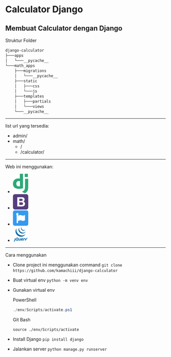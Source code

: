 # Calculator Django
## Membuat Calculator dengan Django
Struktur Folder
```
django-calculator
├───apps
│   └───__pycache__
└───math_apps
    ├───migrations
    │   └───__pycache__
    ├───static
    │   ├───css
    │   └───js
    ├───templates
    │   ├───partials
    │   └───views
    └───__pycache__
```
<hr />
list url yang tersedia:

- admin/
- math/
    - /
    - /calculator/

<hr />
Web ini menggunakan:

- <img src="math_apps/static/images/django.svg" width="48px" alt="Django icons" />
- <img src="math_apps/static/images/bootstrap.svg" width="48px" alt="Bootstrap icons" />
- <img src="math_apps/static/images/font-awesome.svg" width="48px" alt="Font Awesome icons" />
- <img src="math_apps/static/images/jquery-plain-wordmark.svg" width="48px" alt="JQuery icons" />


<hr />
Cara menggunakan

- Clone project ini menggunakan command ```git clone https://github.com/kamachiii/django-calculator```
- Buat virtual env ```python -m venv env```
- Gunakan virtual env

    PowerShell
    ```powershell
    ./env/Scripts/activate.ps1
    ```
    Git Bash
    ```git
    source ./env/Scripts/activate
    ```
- Install Django ```pip install django```
- Jalankan server ```python manage.py runserver```
